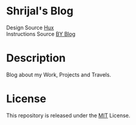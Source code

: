 # Shrijal's Blog

Design Source [Hux](https://github.com/Huxpro/huxpro.github.io) 
<br>
Instructions Source [BY Blog](http://qiubaiying.github.io)

# Description

Blog about my Work, Projects and Travels.

# License

This repository is released under the [MIT](LICENSE) License.